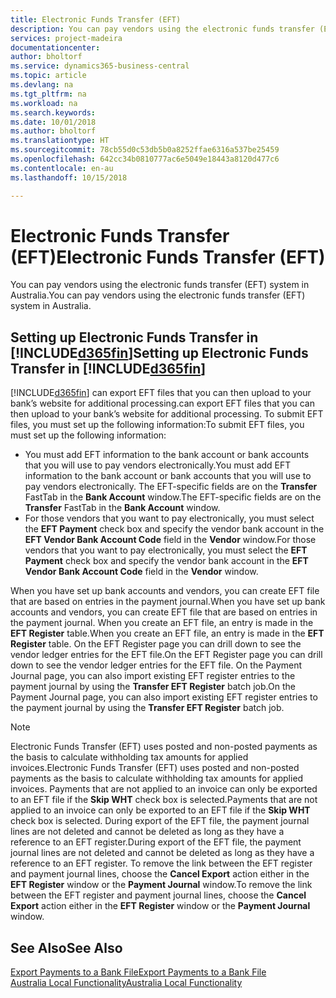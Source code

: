 ```yaml
---
title: Electronic Funds Transfer (EFT)
description: You can pay vendors using the electronic funds transfer (EFT) system in Australia.
services: project-madeira
documentationcenter: 
author: bholtorf
ms.service: dynamics365-business-central
ms.topic: article
ms.devlang: na
ms.tgt_pltfrm: na
ms.workload: na
ms.search.keywords: 
ms.date: 10/01/2018
ms.author: bholtorf
ms.translationtype: HT
ms.sourcegitcommit: 78cb55d0c53db5b0a8252ffae6316a537be25459
ms.openlocfilehash: 642cc34b0810777ac6e5049e18443a8120d477c6
ms.contentlocale: en-au
ms.lasthandoff: 10/15/2018

---
```

# <a name="electronic-funds-transfer-eft"></a><span data-ttu-id="c6148-103">Electronic Funds Transfer (EFT)</span><span class="sxs-lookup"><span data-stu-id="c6148-103">Electronic Funds Transfer (EFT)</span></span>
<span data-ttu-id="c6148-104">You can pay vendors using the electronic funds transfer (EFT) system in Australia.</span><span class="sxs-lookup"><span data-stu-id="c6148-104">You can pay vendors using the electronic funds transfer (EFT) system in Australia.</span></span>  

## <a name="setting-up-electronic-funds-transfer-in-included365finincludesd365finmdmd"></a><span data-ttu-id="c6148-105">Setting up Electronic Funds Transfer in [!INCLUDE[d365fin](../../includes/d365fin_md.md)]</span><span class="sxs-lookup"><span data-stu-id="c6148-105">Setting up Electronic Funds Transfer in [!INCLUDE[d365fin](../../includes/d365fin_md.md)]</span></span>  
[!INCLUDE[d365fin](../../includes/d365fin_md.md)] <span data-ttu-id="c6148-106">can export EFT files that you can then upload to your bank’s website for additional processing.</span><span class="sxs-lookup"><span data-stu-id="c6148-106">can export EFT files that you can then upload to your bank’s website for additional processing.</span></span> <span data-ttu-id="c6148-107">To submit EFT files, you must set up the following information:</span><span class="sxs-lookup"><span data-stu-id="c6148-107">To submit EFT files, you must set up the following information:</span></span>  

* <span data-ttu-id="c6148-108">You must add EFT information to the bank account or bank accounts that you will use to pay vendors electronically.</span><span class="sxs-lookup"><span data-stu-id="c6148-108">You must add EFT information to the bank account or bank accounts that you will use to pay vendors electronically.</span></span> <span data-ttu-id="c6148-109">The EFT-specific fields are on the **Transfer** FastTab in the **Bank Account** window.</span><span class="sxs-lookup"><span data-stu-id="c6148-109">The EFT-specific fields are on the **Transfer** FastTab in the **Bank Account** window.</span></span>  
* <span data-ttu-id="c6148-110">For those vendors that you want to pay electronically, you must select the **EFT Payment** check box and specify the vendor bank account in the **EFT Vendor Bank Account Code** field in the **Vendor** window.</span><span class="sxs-lookup"><span data-stu-id="c6148-110">For those vendors that you want to pay electronically, you must select the **EFT Payment** check box and specify the vendor bank account in the **EFT Vendor Bank Account Code** field in the **Vendor** window.</span></span>  

<span data-ttu-id="c6148-111">When you have set up bank accounts and vendors, you can create EFT file that are based on entries in the payment journal.</span><span class="sxs-lookup"><span data-stu-id="c6148-111">When you have set up bank accounts and vendors, you can create EFT file that are based on entries in the payment journal.</span></span> <span data-ttu-id="c6148-112">When you create an EFT file, an entry is made in the **EFT Register** table.</span><span class="sxs-lookup"><span data-stu-id="c6148-112">When you create an EFT file, an entry is made in the **EFT Register** table.</span></span> <span data-ttu-id="c6148-113">On the EFT Register page you can drill down to see the vendor ledger entries for the EFT file.</span><span class="sxs-lookup"><span data-stu-id="c6148-113">On the EFT Register page you can drill down to see the vendor ledger entries for the EFT file.</span></span> <span data-ttu-id="c6148-114">On the Payment Journal page, you can also import existing EFT register entries to the payment journal by using the **Transfer EFT Register** batch job.</span><span class="sxs-lookup"><span data-stu-id="c6148-114">On the Payment Journal page, you can also import existing EFT register entries to the payment journal by using the **Transfer EFT Register** batch job.</span></span>

> [!NOTE]  
> <span data-ttu-id="c6148-115">Electronic Funds Transfer (EFT) uses posted and non-posted payments as the basis to calculate withholding tax amounts for applied invoices.</span><span class="sxs-lookup"><span data-stu-id="c6148-115">Electronic Funds Transfer (EFT) uses posted and non-posted payments as the basis to calculate withholding tax amounts for applied invoices.</span></span> <span data-ttu-id="c6148-116">Payments that are not applied to an invoice can only be exported to an EFT file if the **Skip WHT** check box is selected.</span><span class="sxs-lookup"><span data-stu-id="c6148-116">Payments that are not applied to an invoice can only be exported to an EFT file if the **Skip WHT** check box is selected.</span></span> <span data-ttu-id="c6148-117">During export of the EFT file, the payment journal lines are not deleted and cannot be deleted as long as they have a reference to an EFT register.</span><span class="sxs-lookup"><span data-stu-id="c6148-117">During export of the EFT file, the payment journal lines are not deleted and cannot be deleted as long as they have a reference to an EFT register.</span></span> <span data-ttu-id="c6148-118">To remove the link between the EFT register and payment journal lines, choose the **Cancel Export** action either in the **EFT Register** window or the **Payment Journal** window.</span><span class="sxs-lookup"><span data-stu-id="c6148-118">To remove the link between the EFT register and payment journal lines, choose the **Cancel Export** action either in the **EFT Register** window or the **Payment Journal** window.</span></span>       

## <a name="see-also"></a><span data-ttu-id="c6148-119">See Also</span><span class="sxs-lookup"><span data-stu-id="c6148-119">See Also</span></span>  
[<span data-ttu-id="c6148-120">Export Payments to a Bank File</span><span class="sxs-lookup"><span data-stu-id="c6148-120">Export Payments to a Bank File</span></span>](../../payables-how-export-payments-bank-file.md)  
[<span data-ttu-id="c6148-121">Australia Local Functionality</span><span class="sxs-lookup"><span data-stu-id="c6148-121">Australia Local Functionality</span></span>](australia-local-functionality.md)

